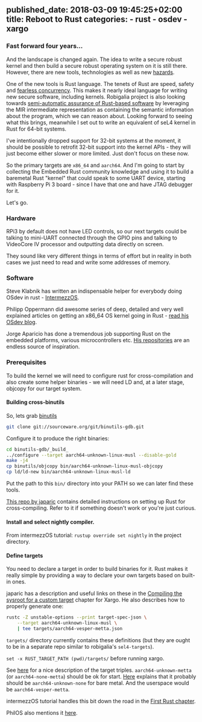 published_date: 2018-03-09 19:45:25+02:00
title: Reboot to Rust
categories:
    - rust
    - osdev
    - xargo
---
### Fast forward four years...

And the landscape is changed again. The idea to write a secure robust kernel and then build a secure robust operating system on it is still there. However, there are new tools, technologies as well as new [hazards](https://spectreattack.com/).

One of the new tools is Rust language. The tenets of Rust are speed, safety and [fearless concurrency](https://doc.rust-lang.org/book/second-edition/ch16-00-concurrency.html). This makes it nearly ideal language for writing new secure software, including kernels. Robigalia project is also looking towards [semi-automatic assurance of Rust-based software](https://robigalia.org/blog/2016/11/15/verfication.html) by leveraging the MIR intermediate representation as containing the semantic information about the program, which we can reason about. Looking forward to seeing what this brings, meanwhile I set out to write an equivalent of seL4 kernel in Rust for 64-bit systems.

I've intentionally dropped support for 32-bit systems at the moment, it should be possible to retrofit 32-bit support into the kernel APIs - they will just become either slower or more limited. Just don't focus on these now.

So the primary targets are `x86_64` and `aarch64`. And I'm going to start by collecting the Embedded Rust community knowledge and using it to build a baremetal Rust "kernel" that could speak to some UART device, starting with Raspberry Pi 3 board - since I have that one and have JTAG debugger for it.

Let's go.

### Hardware

RPi3 by default does not have LED controls, so our next targets could be talking to mini-UART connected through the GPIO pins and talking to VideoCore IV processor and outputting data directly on screen.

They sound like very different things in terms of effort but in reality in both cases we just need to read and write some addresses of memory.

### Software

Steve Klabnik has written an indispensable helper for everybody doing OSdev in rust - [IntermezzOS](http://intermezzos.github.io/).

Philipp Oppermann did awesome series of deep, detailed and very well explained articles on getting an x86_64 OS kernel going in Rust - [read his OSdev blog](https://os.phil-opp.com/).

Jorge Aparicio has done a tremendous job supporting Rust on the embedded platforms, various microcontrollers etc. [His repositories](https://github.com/japaric/) are an endless source of inspiration.

### Prerequisites

To build the kernel we will need to configure rust for cross-compilation and also create some helper binaries - we will need LD and, at a later stage, objcopy for our target system.

#### Building cross-binutils

So, lets grab [binutils](https://www.gnu.org/software/binutils/)

```sh
git clone git://sourceware.org/git/binutils-gdb.git
```

Configure it to produce the right binaries:

```sh
cd binutils-gdb/_build_
../configure --target aarch64-unknown-linux-musl --disable-gold
make -j4
cp binutils/objcopy bin/aarch64-unknown-linux-musl-objcopy
cp ld/ld-new bin/aarch64-unknown-linux-musl-ld
```

Put the path to this `bin/` directory into your PATH so we can later find these tools.

[This repo by japaric](https://github.com/japaric/rust-cross) contains detailed instructions on setting up Rust for cross-compiling. Refer to it if something doesn't work or you're just curious.

#### Install and select nightly compiler.

From intermezzOS tutorial: `rustup override set nightly` in the project directory.

#### Define targets

You need to declare a target in order to build binaries for it. Rust makes it really simple by providing a way to declare your own targets based on built-in ones.

japaric has a description and useful links on these in the [Compiling the sysroot for a custom target](https://github.com/japaric/xargo#compiling-the-sysroot-for-a-custom-target) chapter for Xargo. He also describes how to properly generate one:

```sh
rustc -Z unstable-options --print target-spec-json \
    --target aarch64-unknown-linux-musl \
    | tee targets/aarch64-vesper-metta.json
```

`targets/` directory currently contains these definitions (but they are ought to be in a separate repo similar to robigalia's `sel4-targets`).

`set -x RUST_TARGET_PATH (pwd)/targets/` before running xargo.

See [here](https://github.com/japaric/rust-cross#the-target-triple) for a nice description of the target triples. `aarch64-unknown-metta` (or `aarch64-none-metta`) should be ok for start. [Here](http://intermezzos.github.io/book/setup.html) explains that it probably should be `aarch64-unknown-none` for bare metal. And the userspace would be `aarch64-vesper-metta`.

intermezzOS tutorial handles this bit down the road in the [First Rust chapter](http://intermezzos.github.io/book/creating-our-first-crate.html).

PhilOS also mentions it [here](https://os.phil-opp.com/set-up-rust/#target-specifications).


